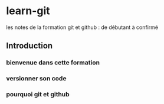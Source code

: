 # learn-git
les notes de la formation git et github : de débutant à confirmé

## Introduction

### bienvenue dans cette formation
### versionner son code
### pourquoi git et github
